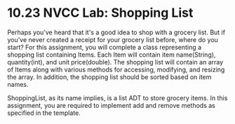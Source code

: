 # 10.23 NVCC Lab: Shopping List

Perhaps you've heard that it's a good idea to shop with a grocery list. But if you’ve never created a receipt for your grocery list before, where do you start? For this assignment, you will complete a class representing a shopping list containing Items. Each Item will contain item name(String), quantity(int), and unit price(double). The shopping list will contain an array of Items along with various methods for accessing, modifying, and resizing the array. In addition, the shopping list should be sorted based on item names.

ShoppingList, as its name implies, is a list ADT to store grocery items. In this assignment, you are required to implement add and remove methods as specified in the template.
